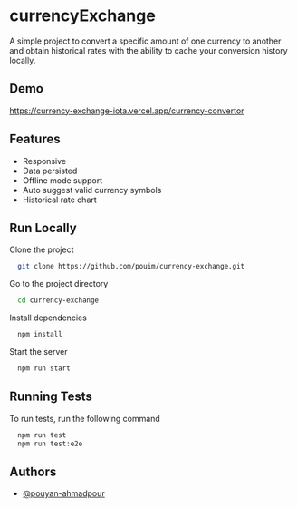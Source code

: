 
# currencyExchange

A simple project to convert a specific amount of one currency to another and obtain historical rates with the ability to cache your conversion history locally.


## Demo

https://currency-exchange-iota.vercel.app/currency-convertor


## Features

- Responsive
- Data persisted
- Offline mode support
- Auto suggest valid currency symbols
- Historical rate chart


## Run Locally

Clone the project

```bash
  git clone https://github.com/pouim/currency-exchange.git
```

Go to the project directory

```bash
  cd currency-exchange
```

Install dependencies

```bash
  npm install
```

Start the server

```bash
  npm run start
```


## Running Tests

To run tests, run the following command

```bash
  npm run test
  npm run test:e2e
```


## Authors

- [@pouyan-ahmadpour](https://www.linkedin.com/in/pouyan-ahmadpour/)

